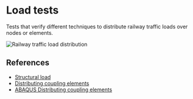 # Load tests
Tests that verify different techniques to distribute railway traffic loads over nodes or elements.

![Railway traffic load distribution](https://github.com/xcfem/xc/blob/master/doc/screenshots/railway_traffic_load_distribution.png)

## References

- [Structural load](https://en.wikipedia.org/wiki/Structural_load)
- [Distributing coupling elements](https://web.mit.edu/calculix_v2.7/CalculiX/ccx_2.7/doc/ccx/node189.html)
- [ABAQUS Distributing coupling elements](https://classes.engineering.wustl.edu/2009/spring/mase5513/abaqus/docs/v6.6/books/stm/default.htm?startat=ch03s09ath99.html)
